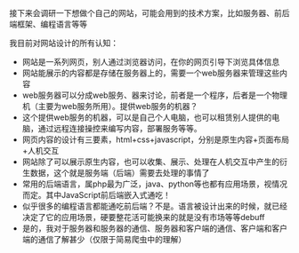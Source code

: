 接下来会调研一下想做个自己的网站，可能会用到的技术方案，比如服务器、前后端框架、编程语言等等

我目前对网站设计的所有认知：
+ 网站是一系列网页，别人通过浏览器访问，在你的网页引导下浏览具体信息
+ 网站能展示的内容都是存储在服务器上的，需要一个web服务器来管理这些内容
+ web服务器可以分成web服务、器来讨论，前者是一个程序，后者是一个物理机（主要为web服务所用）。提供web服务的机器？
+ 这个提供web服务的机器，可以是自己个人电脑，也可以租赁别人提供的电脑，通过远程连接操控来编写内容，部署服务等等。
+ 网页内容的设计有三要素，html+css+javascript，分别是原生内容+页面布局+人机交互
+ 网站除了可以展示原生内容，也可以收集、展示、处理在人机交互中产生的衍生数据，这个就是服务端（后端）需要去处理的事情了
+ 常用的后端语言，属php最为广泛，java、python等也都有应用场景，视情况而定。其中JavaScript前后端嵌入式通吃！
+ 似乎很多的编程语言都能通吃前后端？不是。语言被设计出来的时候，就已经决定了它的应用场景，硬要整花活可能换来的就是没有市场等等debuff
+ 是的，我对于服务器和服务器的通信、服务器和客户端的通信、客户端和客户端的通信了解甚少（仅限于简易爬虫中的理解）



